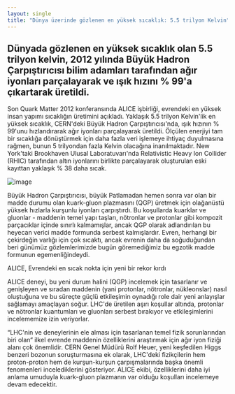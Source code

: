 ```yaml
---
layout: single
title: "Dünya üzerinde gözlenen en yüksek sıcaklık: 5.5 trilyon Kelvin"
---
```

Dünyada gözlenen en yüksek sıcaklık olan 5.5 trilyon kelvin, 2012 yılında Büyük Hadron Çarpıştırıcısı bilim adamları tarafından ağır iyonları parçalayarak ve ışık hızını % 99'a çıkartarak üretildi.
-
Son Quark Matter 2012 konferansında ALICE işbirliği, evrendeki en yüksek insan yapımı sıcaklığın üretimini açıkladı. Yaklaşık 5.5 trilyon Kelvin'lik en yüksek sıcaklık, CERN'deki Büyük Hadron Çarpıştırıcısı'nda, ışık hızının % 99'unu hızlandırarak ağır iyonları parçalayarak üretildi. Ölçülen enerjiyi tam bir sıcaklığa dönüştürmek için daha fazla veri işlemeye ihtiyaç duyulmasına rağmen, bunun 5 trilyondan fazla Kelvin olacağına inanılmaktadır. New York'taki Brookhaven Ulusal Laboratuvarı'nda Relativistic Heavy Ion Collider (RHIC) tarafından altın iyonlarını birlikte parçalayarak oluşturulan eski kayıttan yaklaşık % 38 daha sıcak.

![image](https://i.dailymail.co.uk/i/pix/2012/08/20/article-2189318-028F3C3700000578-235_634x447.jpg)

Büyük Hadron Çarpıştırıcısı, büyük Patlamadan hemen sonra var olan bir madde durumu olan kuark-gluon plazmasını (QGP) üretmek için olağanüstü yüksek hızlarla kurşunlu iyonları çarpıştırdı. Bu koşullarda kuarklar ve gluonlar - maddenin temel yapı taşları, nötronlar ve protonlar gibi kompozit parçacıklar içinde sınırlı kalmamışlar, ancak QGP olarak adlandırılan bu heyecan verici madde formunda serbest kalmışlardır. Evren, herhangi bir çekirdeğin varlığı için çok sıcaktı, ancak evrenin daha da soğuduğundan beri günümüz gözlemlerimizde bugün göremediğimiz bu egzotik madde formunun egemenliğindeydi.

ALICE, Evrendeki en sıcak nokta için yeni bir rekor kırdı

ALICE deneyi, bu yeni durum halini (QGP) incelemek için tasarlanır ve genişleyen ve sıradan maddenin (yani protonlar, nötronlar, nükleonslar) nasıl oluştuğuna ve bu süreçte güçlü etkileşimin oynadığı role dair yeni anlayışlar sağlamayı amaçlayan soğur. LHC'de üretilen aşırı koşullar altında, protonlar ve nötronlar kuantumları ve gluonları serbest bırakıyor ve etkileşimlerini incelememize izin veriyorlar.

“LHC'nin ve deneylerinin ele alması için tasarlanan temel fizik sorunlarından biri olan“ ilkel evrende maddenin özelliklerini araştırmak için ağır iyon fiziği alanı çok önemlidir. CERN Genel Müdürü Rolf Heuer, yeni keşfedilen Higgs benzeri bozonun soruşturmasına ek olarak, LHC'deki fizikçilerin hem proton-proton hem de kurşun-kurşun çarpışmalarında başka önemli fenomenleri incelediklerini gösteriyor. ALICE ekibi, özelliklerini daha iyi anlama umuduyla kuark-gluon plazmanın var olduğu koşulları incelemeye devam edecektir.
